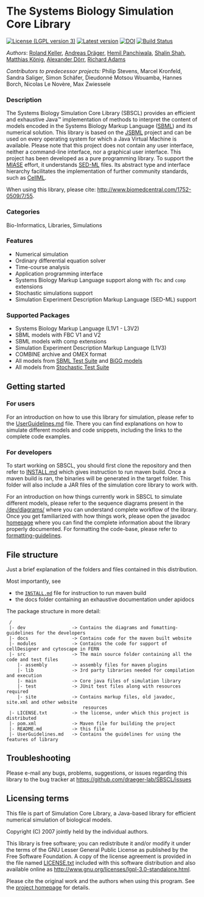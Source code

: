 # The Systems Biology Simulation Core Library

[![License (LGPL version 3)](https://img.shields.io/badge/license-LGPLv3.0-blue.svg?style=plastic)](http://opensource.org/licenses/LGPL-3.0)
[![Latest version](https://img.shields.io/badge/Latest_version-1.5.0-brightgreen.svg?style=plastic)](https://github.com/draeger-lab/SBSCL/releases/)
[![DOI](https://img.shields.io/badge/DOI-10.1186%2F1752--0509--7--55-blue.svg?style=plastic)](https://doi.org/10.1186/1752-0509-7-55)
[![Build Status](https://travis-ci.com/draeger-lab/SBSCL.svg?branch=master&style=plastic)](https://travis-ci.com/draeger-lab/SBSCL)

*Authors*: [Roland Keller](https://github.com/RolandKeller5), [Andreas Dräger](https://github.com/draeger), [Hemil Panchiwala](https://github.com/hemilpanchiwala), [Shalin Shah](https://github.com/shalinshah1993), [Matthias König](https://github.com/matthiaskoenig), [Alexander Dörr](https://github.com/a-doerr), [Richard Adams](https://github.com/otter606)

*Contributors to predecessor projects:* Philip Stevens, Marcel Kronfeld, Sandra Saliger, Simon Schäfer, Dieudonné Motsou Wouamba, Hannes Borch, Nicolas Le Novère, Max Zwiessele

### Description
The Systems Biology Simulation Core Library (SBSCL) provides an efficient and exhaustive Java™ implementation of methods to interpret the content of models encoded in the Systems Biology Markup Language ([SBML](http://sbml.org)) and its numerical solution. This library is based on the [JSBML](http://sbml.org/Software/JSBML) project and can be used on every operating system for which a Java Virtual Machine is available. Please note that this project does not contain any user interface, neither a command-line interface, nor a graphical user interface. This project has been developed as a pure programming library. To support the [MIASE](http://co.mbine.org/standards/miase) effort, it understands [SED-ML](http://sed-ml.org) files. Its abstract type and interface hierarchy facilitates the implementation of further community standards, such as [CellML](https://www.cellml.org).

When using this library, please cite: http://www.biomedcentral.com/1752-0509/7/55.

### Categories
Bio-Informatics, Libraries, Simulations

### Features
- Numerical simulation
- Ordinary differential equation solver
- Time-course analysis
- Application programming interface
- Systems Biology Markup Language support along with `fbc` and `comp` extensions
- Stochastic simulations support
- Simulation Experiment Description Markup Language (SED-ML) support

### Supported Packages
- Systems Biology Markup Language (L1V1 - L3V2)
- SBML models with FBC V1 and V2
- SBML models with comp extensions
- Simulation Experiment Description Markup Language (L1V3)
- COMBINE archive and OMEX format
- All models from [SBML Test Suite](https://github.com/sbmlteam/sbml-test-suite/tree/master/cases/semantic) and [BiGG models](https://github.com/matthiaskoenig/bigg-models-fba)
- All models from [Stochastic Test Suite](https://github.com/sbmlteam/sbml-test-suite/tree/master/cases/stochastic)

## Getting started

### For users
For an introduction on how to use this library for simulation, please refer to the [UserGuidelines.md](UserGuidelines.md) file. There you can find explanations on how to simulate different models and code snippets, including the links to the complete code examples.

### For developers
To start working on SBSCL, you should first clone the repository and then refer to [INSTALL.md](INSTALL.md) which gives instruction to run maven build. Once a maven build is ran, the binaries will be generated in the target folder. This folder will also include a JAR files of the simulation core library to work with. 

For an introduction on how things currently work in SBSCL to simulate different models, please refer to the sequence diagrams present in the [/dev/diagrams/](https://github.com/draeger-lab/SBSCL/tree/master/dev/diagrams/) where you can understand complete workflow of the library. Once you get familiarized with how things work, please open the javadoc [homepage](https://draeger-lab.github.io/SBSCL/apidocs/overview-summary.html) where you can find the complete information about the library properly documented. For formatting the code-base, please refer to [formatting-guidelines](https://github.com/draeger-lab/SBSCL/tree/master/dev/formatting-guidelines/).

## File structure

Just a brief explanation of the folders and files contained in this distribution.

Most importantly, see 
 * the [`INSTALL.md`](INSTALL.md) file for instruction to run maven build
 * the docs folder containing an exhaustive documentation under apidocs

The package structure in more detail:
```
 /
 |- dev                 -> Contains the diagrams and fomatting-guidelines for the developers
 |- docs                -> Contains code for the maven built website
 |- modules             -> Contains the code for support of cellDesigner and cytoscape in FERN
 |- src                 -> The main source folder containing all the code and test files
    |- assembly         -> assembly files for maven plugins
    |- lib              -> 3rd party libraries needed for compilation and execution
    |- main             -> Core java files of simulation library
    |- test             -> JUnit test files along with resources required
    |- site             -> Contains markup files, old javadoc, site.xml and other website 
                            resources 
 |- LICENSE.txt         -> the license, under which this project is distributed
 |- pom.xml             -> Maven file for building the project
 |- README.md           -> this file
 |- UserGuidelines.md   -> Contains the guidelines for using the features of library
```

## Troubleshooting

Please e-mail any bugs, problems, suggestions, or issues regarding this library to the bug tracker at https://github.com/draeger-lab/SBSCL/issues

## Licensing terms

This file is part of Simulation Core Library, a Java-based library for efficient numerical simulation of biological models.

Copyright (C) 2007 jointly held by the individual authors.

This library is free software; you can redistribute it and/or modify it under the terms of the GNU Lesser General Public License as published by the Free Software Foundation. A copy of the license agreement is provided in the file named [LICENSE.txt](LICENSE.txt) included with this software distribution and also available online as http://www.gnu.org/licenses/lgpl-3.0-standalone.html.

Please cite the original work and the authors when using this program. See the [project homepage](https://draeger-lab.github.io/SBSCL/) for details.
